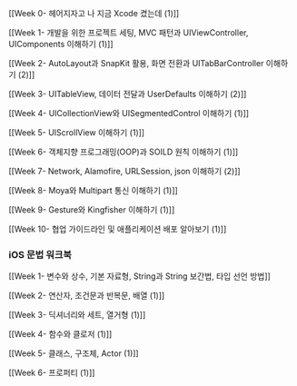 [[Week 0- 헤어지자고 나 지금 Xcode 켰는데 (1)]]

[[Week 1- 개발을 위한 프로젝트 세팅, MVC 패턴과 UIViewController, UIComponents 이해하기 (1)]]

[[Week 2- AutoLayout과 SnapKit 활용, 화면 전환과 UITabBarController 이해하기 (2)]]

[[Week 3- UITableView, 데이터 전달과 UserDefaults 이해하기 (2)]]

[[Week 4- UICollectionView와 UISegmentedControl 이해하기 (1)]]

[[Week 5- UIScrollView 이해하기 (1)]]

[[Week 6- 객체지향 프로그래밍(OOP)과 SOILD 원칙 이해하기 (1)]]

[[Week 7- Network, Alamofire, URLSession, json 이해하기 (2)]]

[[Week 8- Moya와 Multipart 통신 이해하기 (1)]]

[[Week 9- Gesture와 Kingfisher 이해하기 (1)]]

[[Week 10- 협업 가이드라인 및 애플리케이션 배포 알아보기 (1)]]

### iOS 문법 워크북

[[Week 1- 변수와 상수, 기본 자료형, String과 String 보간법, 타입 선언 방법]]

[[Week 2- 연산자, 조건문과 반복문, 배열 (1)]]

[[Week 3- 딕셔너리와 세트, 열거형 (1)]]

[[Week 4- 함수와 클로저 (1)]]

[[Week 5- 클래스, 구조체, Actor (1)]]

[[Week 6- 프로퍼티 (1)]]